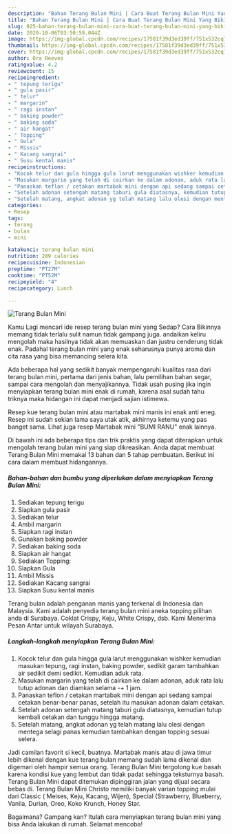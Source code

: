 ```yaml
---
description: "Bahan Terang Bulan Mini | Cara Buat Terang Bulan Mini Yang Bikin Ngiler"
title: "Bahan Terang Bulan Mini | Cara Buat Terang Bulan Mini Yang Bikin Ngiler"
slug: 925-bahan-terang-bulan-mini-cara-buat-terang-bulan-mini-yang-bikin-ngiler
date: 2020-10-06T03:50:59.044Z
image: https://img-global.cpcdn.com/recipes/17581f39d3ed39ff/751x532cq70/terang-bulan-mini-foto-resep-utama.jpg
thumbnail: https://img-global.cpcdn.com/recipes/17581f39d3ed39ff/751x532cq70/terang-bulan-mini-foto-resep-utama.jpg
cover: https://img-global.cpcdn.com/recipes/17581f39d3ed39ff/751x532cq70/terang-bulan-mini-foto-resep-utama.jpg
author: Ora Reeves
ratingvalue: 4.2
reviewcount: 15
recipeingredient:
- " tepung terigu"
- " gula pasir"
- " telur"
- " margarin"
- " ragi instan"
- " baking powder"
- " baking soda"
- " air hangat"
- " Topping"
- " Gula"
- " Missis"
- " Kacang sangrai"
- " Susu kental manis"
recipeinstructions:
- "Kocok telur dan gula hingga gula larut menggunakan wishker kemudian masukan tepung, ragi instan, baking powder, sedikit garam tambahkan air sedikit demi sedikit. Kemudian aduk rata."
- "Masukan margarin yang telah di cairkan ke dalam adonan, aduk rata lalu tutup adonan dan diamkan selama -+ 1 jam."
- "Panaskan teflon / cetakan martabak mini dengan api sedang sampai cetakan benar-benar panas, setelah itu masukan adonan dalam cetakan."
- "Setelah adonan setengah matang taburi gula diatasnya, kemudian tutup kembali cetakan dan tunggu hingga matang."
- "Setelah matang, angkat adonan yg telah matang lalu olesi dengan mentega selagi panas kemudian tambahkan dengan topping sesuai selera."
categories:
- Resep
tags:
- terang
- bulan
- mini

katakunci: terang bulan mini 
nutrition: 289 calories
recipecuisine: Indonesian
preptime: "PT27M"
cooktime: "PT52M"
recipeyield: "4"
recipecategory: Lunch

---
```



![Terang Bulan Mini](https://img-global.cpcdn.com/recipes/17581f39d3ed39ff/751x532cq70/terang-bulan-mini-foto-resep-utama.jpg)

Kamu Lagi mencari ide resep terang bulan mini yang Sedap? Cara Bikinnya memang tidak terlalu sulit namun tidak gampang juga. andaikan keliru mengolah maka hasilnya tidak akan memuaskan dan justru cenderung tidak enak. Padahal terang bulan mini yang enak seharusnya punya aroma dan cita rasa yang bisa memancing selera kita.

Ada beberapa hal yang sedikit banyak mempengaruhi kualitas rasa dari terang bulan mini, pertama dari jenis bahan, lalu pemilihan bahan segar, sampai cara mengolah dan menyajikannya. Tidak usah pusing jika ingin menyiapkan terang bulan mini enak di rumah, karena asal sudah tahu triknya maka hidangan ini dapat menjadi sajian istimewa.

Resep kue terang bulan mini atau martabak mini manis ini enak anti eneg. Resep ini sudah sekian lama saya utak atik, akhirnya ketemu yang pas banget sama. Lihat juga resep Martabak mini &#34;BUMI RANU&#34; enak lainnya.


Di bawah ini ada beberapa tips dan trik praktis yang dapat diterapkan untuk mengolah terang bulan mini yang siap dikreasikan. Anda dapat membuat Terang Bulan Mini memakai 13 bahan dan 5 tahap pembuatan. Berikut ini cara dalam membuat hidangannya.

<!--inarticleads1-->

##### Bahan-bahan dan bumbu yang diperlukan dalam menyiapkan Terang Bulan Mini:

1. Sediakan  tepung terigu
1. Siapkan  gula pasir
1. Sediakan  telur
1. Ambil  margarin
1. Siapkan  ragi instan
1. Gunakan  baking powder
1. Sediakan  baking soda
1. Siapkan  air hangat
1. Sediakan  Topping:
1. Siapkan  Gula
1. Ambil  Missis
1. Sediakan  Kacang sangrai
1. Siapkan  Susu kental manis


Terang bulan adalah penganan manis yang terkenal di Indonesia dan Malaysia. Kami adalah penyedia terang bulan mini aneka topping pilihan anda di Surabaya. Coklat Crispy, Keju, White Crispy, dsb. Kami Menerima Pesan Antar untuk wilayah Surabaya. 

<!--inarticleads2-->

##### Langkah-langkah menyiapkan Terang Bulan Mini:

1. Kocok telur dan gula hingga gula larut menggunakan wishker kemudian masukan tepung, ragi instan, baking powder, sedikit garam tambahkan air sedikit demi sedikit. Kemudian aduk rata.
1. Masukan margarin yang telah di cairkan ke dalam adonan, aduk rata lalu tutup adonan dan diamkan selama -+ 1 jam.
1. Panaskan teflon / cetakan martabak mini dengan api sedang sampai cetakan benar-benar panas, setelah itu masukan adonan dalam cetakan.
1. Setelah adonan setengah matang taburi gula diatasnya, kemudian tutup kembali cetakan dan tunggu hingga matang.
1. Setelah matang, angkat adonan yg telah matang lalu olesi dengan mentega selagi panas kemudian tambahkan dengan topping sesuai selera.


Jadi camilan favorit si kecil, buatnya. Martabak manis atau di jawa timur lebih dikenal dengan kue terang bulan memang sudah lama dikenal dan digemari oleh hampir semua orang. Terang Bulan Mini tergolong kue basah karena kondisi kue yang lembut dan tidak padat sehingga teksturnya basah. Terang Bulan Mini dapat ditemukan dipinggiran jalan yang dijual secara bebas di. Terang Bulan Mini Christo memiliki banyak varian topping mulai dari Classic ( Meises, Keju, Kacang, Wijen), Special (Strawberry, Blueberry, Vanila, Durian, Oreo, Koko Krunch, Honey Star. 

Bagaimana? Gampang kan? Itulah cara menyiapkan terang bulan mini yang bisa Anda lakukan di rumah. Selamat mencoba!
